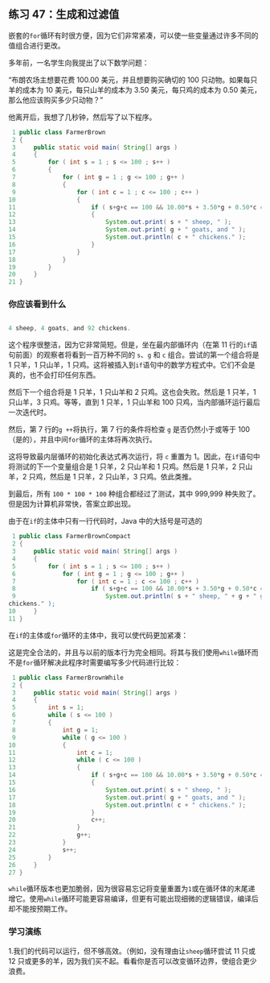 ## 练习 47：生成和过滤值

嵌套的`for`循环有时很方便，因为它们非常紧凑，可以使一些变量通过许多不同的值组合进行更改。

多年前，一名学生向我提出了以下数学问题：

“布朗农场主想要花费 100.00 美元，并且想要购买确切的 100 只动物。如果每只羊的成本为 10 美元，每只山羊的成本为 3.50 美元，每只鸡的成本为 0.50 美元，那么他应该购买多少只动物？”

他离开后，我想了几秒钟，然后写了以下程序。

```java
 1 public class FarmerBrown
 2 {
 3     public static void main( String[] args )
 4     {
 5         for ( int s = 1 ; s <= 100 ; s++ )
 6         {
 7             for ( int g = 1 ; g <= 100 ; g++ )
 8             {
 9                 for ( int c = 1 ; c <= 100 ; c++ )
10                 {
11                     if ( s+g+c == 100 && 10.00*s + 3.50*g + 0.50*c == 100.00 )
12                     {
13                         System.out.print( s + " sheep, " );
14                         System.out.print( g + " goats, and " );
15                         System.out.println( c + " chickens." );
16                     }
17                 }
18             }
19         }
20     }
21 }

```

### 你应该看到什么

```java

4 sheep, 4 goats, and 92 chickens.
```

这个程序很整洁，因为它非常简短。但是，坐在最内部循环内（在第 11 行的`if`语句前面）的观察者将看到一百万种不同的 `s`、`g` 和 `c` 组合。尝试的第一个组合将是 1 只羊，1 只山羊，1 只鸡。这将被插入到`if`语句中的数学方程式中。它们不会是真的，也不会打印任何东西。

然后下一个组合将是 1 只羊，1 只山羊和 2 只鸡。这也会失败。然后是 1 只羊，1 只山羊，3 只鸡。等等，直到 1 只羊，1 只山羊和 100 只鸡，当内部循环运行最后一次迭代时。

然后，第 7 行的`g ++`将执行，第 7 行的条件将检查 `g` 是否仍然小于或等于 100（是的），并且中间`for`循环的主体将再次执行。

这将导致最内层循环的初始化表达式再次运行，将 `c` 重置为 1。因此，在`if`语句中将测试的下一个变量组合是 1 只羊，2 只山羊和 1 只鸡。然后是 1 只羊，2 只山羊，2 只鸡，然后是 1 只羊，2 只山羊，3 只鸡。依此类推。

到最后，所有 `100 * 100 * 100` 种组合都经过了测试，其中 999,999 种失败了。但是因为计算机非常快，答案立即出现。

由于在`if`的主体中只有一行代码时，Java 中的大括号是可选的

```java
 1 public class FarmerBrownCompact
 2 {
 3     public static void main( String[] args )
 4     {
 5         for ( int s = 1 ; s <= 100 ; s++ )
 6             for ( int g = 1 ; g <= 100 ; g++ )
 7                 for ( int c = 1 ; c <= 100 ; c++ )
 8                     if ( s+g+c == 100 && 10.00*s + 3.50*g + 0.50*c == 100.00 )
 9                         System.out.println( s + " sheep, " + g + " goats, and " + c + "
chickens." );
10     }
11 }
```


在`if`的主体或`for`循环的主体中，我可以使代码更加紧凑：

这是完全合法的，并且与以前的版本行为完全相同。将其与我们使用`while`循环而不是`for`循环解决此程序时需要编写多少代码进行比较：

```java
 1 public class FarmerBrownWhile
 2 {
 3     public static void main( String[] args )
 4     {
 5         int s = 1;
 6         while ( s <= 100 )
 7         {
 8             int g = 1;
 9             while ( g <= 100 )
10             {
11                 int c = 1;
12                 while ( c <= 100 )
13                 {
14                     if ( s+g+c == 100 && 10.00*s + 3.50*g + 0.50*c == 100.00 )
15                     {
16                         System.out.print( s + " sheep, " );
17                         System.out.print( g + " goats, and " );
18                         System.out.println( c + " chickens." );
19                     }
20                     c++;
21                 }
22                 g++;
23             }
24             s++;
25         }
26     }
27 }

```


`while`循环版本也更加脆弱，因为很容易忘记将变量重置为`1`或在循环体的末尾递增它。使用`while`循环可能更容易编译，但更有可能出现细微的逻辑错误，编译后却不能按预期工作。

### 学习演练

1.我们的代码可以运行，但不够高效。（例如，没有理由让`sheep`循环尝试 11 只或 12 只或更多的羊，因为我们买不起。看看你是否可以改变循环边界，使组合更少浪费。

